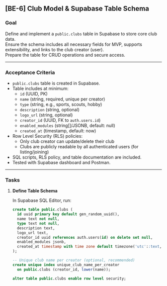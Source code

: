 ## [BE-6] Club Model & Supabase Table Schema

### Goal

Define and implement a `public.clubs` table in Supabase to store core club data.  
Ensure the schema includes all necessary fields for MVP, supports extensibility, and links to the club creator (user).  
Prepare the table for CRUD operations and secure access.

---

### Acceptance Criteria

- `public.clubs` table is created in Supabase.
- Table includes at minimum:
  - `id` (UUID, PK)
  - `name` (string, required, unique per creator)
  - `type` (string, e.g., sports, scouts, hobby)
  - `description` (string, optional)
  - `logo_url` (string, optional)
  - `creator_id` (UUID, FK to `auth.users.id`)
  - `enabled_modules` (string[]/JSONB, default: null)
  - `created_at` (timestamp, default: now)
- Row Level Security (RLS) policies:
  - Only club creator can update/delete their club
  - Clubs are publicly readable by all authenticated users (for listing/joining)
- SQL scripts, RLS policy, and table documentation are included.
- Tested with Supabase dashboard and Postman.

---

### Tasks

1. **Define Table Schema**

   In Supabase SQL Editor, run:

   ```sql
   create table public.clubs (
     id uuid primary key default gen_random_uuid(),
     name text not null,
     type text not null,
     description text,
     logo_url text,
     creator_id uuid references auth.users(id) on delete set null,
     enabled_modules jsonb,
     created_at timestamp with time zone default timezone('utc'::text, now())
   );

   -- Unique club name per creator (optional, recommended)
   create unique index unique_club_name_per_creator
     on public.clubs (creator_id, lower(name));

   alter table public.clubs enable row level security;
   ```
